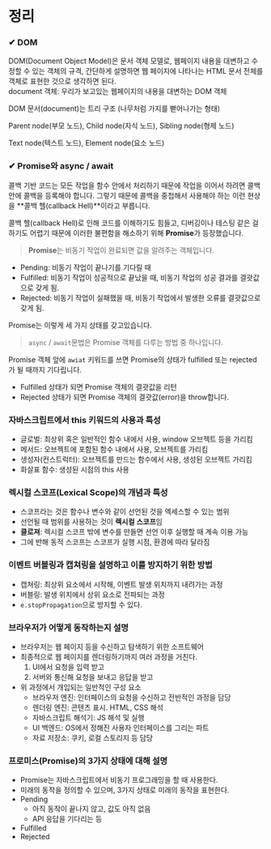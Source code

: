 # 정리

### ✔ DOM
DOM(Document Object Model)은 문서 객체 모델로, 웹페이지 내용을 대변하고 수정할 수 있는 객체의 규격, 간단하게 설명하면 웹 페이지에 나타나는 HTML 문서 전체를 객체로 표현한 것으로 생각하면 된다.   
document 객체: 우리가 보고있는 웹페이지의 내용을 대변하는 DOM 객체

DOM 문서(document)는 트리 구조 (나무처럼 가지를 뻗어나가는 형태)

Parent node(부모 노드), Child node(자식 노드), Sibling node(형제 노드)

Text node(텍스트 노드), Element node(요소 노드)

### ✔ Promise와 async / await
콜백 기반 코드는 모든 작업을 함수 안에서 처리하기 때문에 작업을 이어서 하려면 콜백 안에 콜백을 등록해야 합니다. 그렇기 때문에 콜백을 중첩해서 사용해야 하는 이런 현상을 **콜백 헬(callback Hell)**이라고 부릅니다. 

콜백 헬(callback Hell)로 인해 코드를 이해하기도 힘들고, 디버깅이나 테스팅 같은 걸 하기도 어렵기 때문에 이러한 불편함을 해소하기 위해 **Promise**가 등장했습니다.

> **Promise**는 비동기 작업이 완료되면 값을 알려주는 객체입니다.

- Pending: 비동기 작업이 끝나기를 기다릴 때
- Fulfilled: 비동기 작업이 성공적으로 끝났을 때, 비동기 작업의 성공 결과를 결괏값으로 갖게 됨.
- Rejected: 비동기 작업이 실패했을 때, 비동기 작업에서 발생한 오류를 결괏값으로 갖게 됨.

Promise는 이렇게 세 가지 상태를 갖고있습니다.

> `async` / `await`문법은 Promise 객체를 다루는 방법 중 하나입니다.

Promise 객체 앞에 `awiat` 키워드를 쓰면 Promise의 상태가 fulfilled 또는 rejected가 될 때까지 기다립니다.
- Fulfilled 상태가 되면 Promise 객체의 결괏값을 리턴
- Rejected 상태가 되면 Promise 객체의 결괏값(error)을 throw합니다.

### 자바스크립트에서 this 키워드의 사용과 특성
- 글로벌: 최상위 혹은 일반적인 함수 내에서 사용, window 오브젝트 등을 가리킴
- 메서드: 오브젝트에 포함된 함수 내에서 사용, 오브젝트를 가리킴
- 생성자(컨스트럭터): 오브젝트를 만드는 함수에서 사용, 생성된 오브젝트 가리킴
- 화살표 함수: 생성된 시점의 this 사용

### 렉시컬 스코프(Lexical Scope)의 개념과 특성
- 스코프라는 것은 함수나 변수와 같이 선언된 것을 엑세스할 수 있는 범위
- 선언될 때 범위를 사용하는 것이 **렉시컬 스코프**임
- **클로져**: 렉시컬 스코프 밖에 변수를 만들면 선언 이후 실행할 때 계속 이용 가능
- 그에 반해 동적 스코프는 스코프가 실행 시점, 환경에 따라 달라짐

### 이벤트 버블링과 캡쳐링을 설명하고 이를 방지하기 위한 방법
- 캡쳐링: 최상위 요소에서 시작해, 이벤트 발생 위치까지 내려가는 과정
- 버블링: 발생 위치에서 상위 요소로 전파되는 과정
- `e.stopPropagation`으로 방지할 수 있다.

### 브라우저가 어떻게 동작하는지 설명
- 브라우저는 웹 페이지 등을 수신하고 탐색하기 위한 소프트웨어
- 최종적으로 웹 페이지를 렌더링하기까지 여러 과정을 거친다.
  1. UI에서 요청을 입력 받고
  2. 서버와 통신해 요청을 보내고 응답을 받고
- 위 과정에서 개입되는 일반적인 구성 요소
  - 브라우저 엔진: 인터페이스의 요청을 수신하고 전반적인 과정을 담당
  - 렌더링 엔진: 콘텐츠 표시. HTML, CSS 해석
  - 자바스크립트 해석기: JS 해석 및 실행
  - UI 백엔드: OS에서 정해진 사용자 인터페이스를 그리는 파트
  - 자료 저장소: 쿠키, 로컬 스토리지 등 담당
### 프로미스(Promise)의 3가지 상태에 대해 설명
- Promise는 자바스크립트에서 비동기 프로그래밍을 할 때 사용한다.
- 미래의 동작을 정의할 수 있으며, 3가지 상태로 미래의 동작을 표현한다.
- Pending
  - 아직 동작이 끝나지 않고, 값도 아직 없음
  - API 응답을 기다리는 등
- Fulfilled
- Rejected

